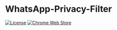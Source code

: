 # WhatsApp-Privacy-Filter

[![License](https://img.shields.io/github/license/karcan/whatsapp-privacy-filter?style=for-the-badge)](https://github.com/karcan/WhatsApp-Privacy-Filter/blob/master/LICENSE)
[![Chrome Web Store](https://img.shields.io/chrome-web-store/users/ppamjkdhajaohmhhhbccojhgigkmbkeb?color=red&label=chrome%20users&logoColor=white&style=for-the-badge)](https://chrome.google.com/webstore/detail/whatsapp-privacy-filter/ppamjkdhajaohmhhhbccojhgigkmbkeb)
